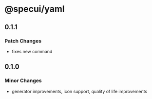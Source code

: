 # @specui/yaml

## 0.1.1

### Patch Changes

- fixes new command

## 0.1.0

### Minor Changes

- generator improvements, icon support, quality of life improvements
